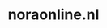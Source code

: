 ---
layout: post
title:  "noraonline.nl"
internal_url:  "/dutchgov/noraonline.nl.html"
categories: dutchgov
---